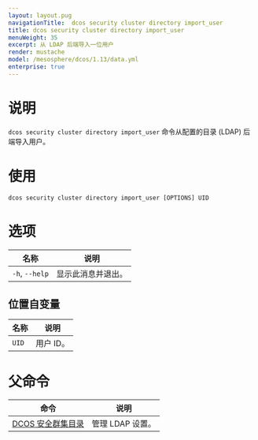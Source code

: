 ```yaml
---
layout: layout.pug
navigationTitle:  dcos security cluster directory import_user
title: dcos security cluster directory import_user
menuWeight: 35
excerpt: 从 LDAP 后端导入一位用户
render: mustache
model: /mesosphere/dcos/1.13/data.yml
enterprise: true
---
```

# 说明

`dcos security cluster directory import_user` 命令从配置的目录 (LDAP) 后端导入用户。


# 使用

```
dcos security cluster directory import_user [OPTIONS] UID
```


# 选项

| 名称 | 说明 |
|----------|---------|
| `-h`, `--help`| 显示此消息并退出。|

## 位置自变量

| 名称 | 说明 |
|--------|-------------------|
| `UID` | 用户 ID。 |

# 父命令

| 命令 | 说明 |
|---------|-------------|
| [DCOS 安全群集目录](/mesosphere/dcos/cn/1.13/cli/command-reference/dcos-security/dcos-security-cluster/dcos-security-cluster-directory/) | 管理 LDAP 设置。 |
